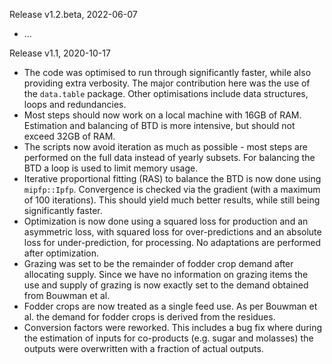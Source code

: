 Release v1.2.beta, 2022-06-07

- ...



Release v1.1, 2020-10-17

- The code was optimised to run through significantly faster, while also providing extra verbosity. The major contribution here was the use of the `data.table` package. Other optimisations include data structures, loops and redundancies.
- Most steps should now work on a local machine with 16GB of RAM. Estimation and balancing of BTD is more intensive, but should not exceed 32GB of RAM.
- The scripts now avoid iteration as much as possible - most steps are performed on the full data instead of yearly subsets. For balancing the BTD a loop is used to limit memory usage.
- Iterative proportional fitting (RAS) to balance the BTD is now done using `mipfp::Ipfp`. Convergence is checked via the gradient (with a maximum of 100 iterations). This should yield much better results, while still being significantly faster.
- Optimization is now done using a squared loss for production and an asymmetric loss, with squared loss for over-predictions and an absolute loss for under-prediction, for processing. No adaptations are performed after optimization.
- Grazing was set to be the remainder of fodder crop demand after allocating supply. Since we have no information on grazing items the use and supply of grazing is now exactly set to the demand obtained from Bouwman et al.
- Fodder crops are now treated as a single feed use. As per Bouwman et al. the demand for fodder crops is derived from the residues.
- Conversion factors were reworked. This includes a bug fix where during the estimation of inputs for co-products (e.g. sugar and molasses) the outputs were overwritten with a fraction of actual outputs.

